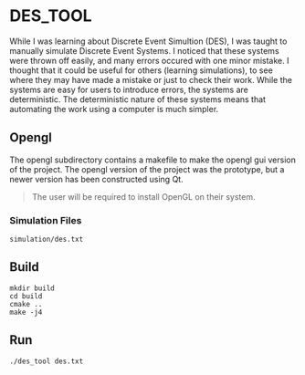 # DES_TOOL

While I was learning about Discrete Event Simultion (DES), I was taught to manually simulate Discrete Event Systems. 
I noticed that these systems were thrown off easily, and many errors occured with one minor mistake. I thought that
it could be useful for others (learning simulations), to see where they may have made a mistake or just to check 
their work. While the systems are easy for users to introduce errors, the systems are deterministic. The deterministic 
nature of these systems means that automating the work using a computer is much simpler.


## Opengl

The opengl subdirectory contains a makefile to make the opengl gui version of the project. The opengl version 
of the project was the prototype, but a newer version has been constructed using Qt. 

> The user will be required to install OpenGL on their system.

### Simulation Files

```
simulation/des.txt
```


## Build

```
mkdir build
cd build
cmake ..
make -j4
```

## Run

```
./des_tool des.txt
```